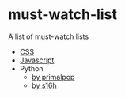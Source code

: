 # must-watch-list

A list of must-watch lists

- [CSS](https://github.com/AllThingsSmitty/must-watch-css)
- [Javascript](https://github.com/bolshchikov/js-must-watch)
- Python
    - [by primalpop](https://github.com/primalpop/python-must-watch)
    - [by s16h](https://github.com/s16h/py-must-watch)

